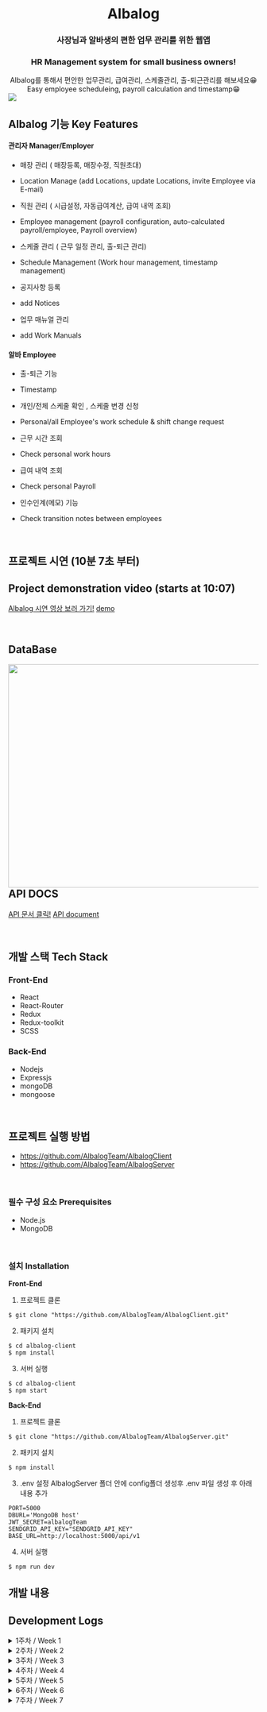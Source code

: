 # <div align="center">Albalog</div>

### <div align="center">사장님과 알바생의 편한 업무 관리를 위한 웹앱</div>
### <div align="center">HR Management system for small business owners!</div>

<div align="center">Albalog를 통해서 편안한 업무관리, 급여관리, 스케줄관리, 출-퇴근관리를 해보세요😁 </div>
<div align="center">Easy employee scheduleing, payroll calculation and timestamp😁 </div>

<img src="https://user-images.githubusercontent.com/64634992/122313912-13b79b80-cf52-11eb-900a-a1d50bb073f9.png" />

## Albalog 기능 Key Features

#### 관리자 Manager/Employer

- 매장 관리 ( 매장등록, 매장수정, 직원초대)
- Location Manage (add Locations, update Locations, invite Employee via E-mail)

- 직원 관리 ( 시급설정, 자동급여계산, 급여 내역 조회)
- Employee management (payroll configuration, auto-calculated payroll/employee, Payroll overview)

- 스케줄 관리 ( 근무 일정 관리, 출-퇴근 관리)
- Schedule Management (Work hour management, timestamp management)

- 공지사항 등록
- add Notices

- 업무 매뉴얼 관리
- add Work Manuals

#### 알바 Employee

- 출-퇴근 기능
- Timestamp

- 개인/전체 스케줄 확인 , 스케줄 변경 신청
- Personal/all Employee's work schedule & shift change request

- 근무 시간 조회
- Check personal work hours

- 급여 내역 조회
- Check personal Payroll

- 인수인계(메모) 기능
- Check transition notes between employees

<br/>

## 프로젝트 시연 (10분 7초 부터)
## Project demonstration video (starts at 10:07)

[Albalog 시연 영상 보러 가기!](https://youtu.be/54CIqoor-Cc?t=607)     [demo](https://youtu.be/54CIqoor-Cc?t=607)

<br />

## DataBase

<div>
<img src="https://user-images.githubusercontent.com/64634992/127862389-2f8af062-b325-401b-9a60-7d789b335b21.png" align="left" height="450" width="1100" />    
</div>

## API DOCS

[API 문서 클릭!](https://documenter.getpostman.com/view/11655118/TzsfmQrU#900919bb-ddb0-4fb5-8c7e-8be75e1a839c)
[API document](https://documenter.getpostman.com/view/11655118/TzsfmQrU#900919bb-ddb0-4fb5-8c7e-8be75e1a839c)

<br />

## 개발 스택 Tech Stack

### Front-End

- React
- React-Router
- Redux
- Redux-toolkit
- SCSS

### Back-End

- Nodejs
- Expressjs
- mongoDB
- mongoose

<br/>

## 프로젝트 실행 방법

- https://github.com/AlbalogTeam/AlbalogClient
- https://github.com/AlbalogTeam/AlbalogServer

<br />

### 필수 구성 요소 Prerequisites

- Node.js
- MongoDB

<br />

### 설치 Installation

<b>Front-End</b>

1. 프로젝트 클론

```
$ git clone "https://github.com/AlbalogTeam/AlbalogClient.git"
```

2. 패키지 설치

```
$ cd albalog-client
$ npm install
```

3. 서버 실행

```
$ cd albalog-client
$ npm start
```

<b>Back-End</b>

1. 프로젝트 클론

```
$ git clone "https://github.com/AlbalogTeam/AlbalogServer.git"
```

2. 패키지 설치

```
$ npm install
```

3. .env 설정
   AlbalogServer 폴더 안에 config폴더 생성후 .env 파일 생성 후 아래 내용 추가

```
PORT=5000
DBURL='MongoDB host'
JWT_SECRET=albalogTeam
SENDGRID_API_KEY="SENDGRID_API_KEY"
BASE_URL=http://localhost:5000/api/v1
```

4. 서버 실행

```
$ npm run dev
```

## 개발 내용
## Development Logs

<details>
<summary>1주차 / Week 1</summary>

### Implements

- 관리자 회원가입 / Employer SignUp
- 매장 등록, 수정, 입장 (kakao 주소검색 api 이용) / Add, update, read Locations
- 로그인 유지, 로그아웃 (access Token + LocalStorage) / User authentication
- 관리자 로그인
- 직원 초대 기능 (이메일 전송 ) / Send employee invitation email
- 공지 등록, 수정, 삭제, 리스트 (ckEditor5를 이용하여 글쓰기 구현) / add, update, read, delete Notices
- 스케줄러 구현
- 각 페이지 접근 권한 설정 ( 관리자만 입장가능, 직원만 입장가능, 미 로그인시 접속 불가능) / User Authorization

### Issue

- 회원가입 유효성 체크
- 매장 삭제 부분은 넣을려다가 , 삭제를 했을 경우 해당 데이터가 다 날라가기 때문에 , 매장 status를 만들어서 운영중, 폐업 과 같은 상태로 관리하려 함
- 로그인 부분 보안을 위해 기존 accessToken의 유효기간을 줄이고 refreshToken 도입 예정
- 공지사항 게시물 리스트 순서를 역순으로 해야함
- 공지사항 이미지 업로드 구현 예정

### Styles

- 웹 메인 컬러 : rgb(18, 113, 175)로 테마 설정
- 매장 삭제 부분은 넣을려다가 , 삭제를 했을 경우 해당 데이터가 다 날라가기 떄문에 , 매장 status를 만들어서 운영중, 폐업 과 같은 상태로 관리하려 함

</details>

<details>
<summary>2주차 / Week 2</summary>

### Implements

- 직원 로그인, 회원가입 / Employee login & signup
- 관리자가 직원 시급정보 수정 / Update wage/hr info
- 업무메뉴얼 CRUD / CRUD Work manual
- 직원 대시보드 / Employee's Dashboard
- 직원 출퇴근 / Employee's schedule
- 매장 직원 리스트 나열 / show lists of all employees for the location
- 백엔드 테스트 배포 / deploy on Heroku

### Fix

- 공지사항 최신순 나열 / Notice sorting
- 각 페이지 접근권한 설정 / authorization check for every routes
- 스케줄 Date 전송 방식 / Unify the Date data

### Issue

- _회원가입 유효성 체크_
- _공지사항 이미지_
- embedded document 쿼리 방식

### Styles

- 매장 UI 수정
- 로그인 페이지 UI 수정
- favicon 제작

</details>

<details>
 <summary>3주차 / Week 3</summary>

### Implements

- 인수인계 조회, 등록, 수정, 삭제 / CRUD Transition memo/notes
- 출근, 퇴근 기능 / Timestamp for employees
- 공지사항 검색 / search Notices
- 직원,관리자 개인정보 변경 / Update user profile(both employer and employee)
- 직원 스케줄 등록 / Add employee's work hours
- 직원 스케줄 조회 / Read employee's work hours

### Fix

- 관리자 / 알바 로그인 분리를 하나로 통합
- 공지사항 최신순 나열
- 기존 로그인 방식 LocalStorage -> SessionStorage로 변경
- 공지사항, 업무매뉴얼 제목 작성부분 autoComplete = "off" 설정
- 직원 초대 url 토큰으로 변경 (유효기간 1일), 유저 계정, 유저 이름 변경 불가로 설정
- 업무 매뉴얼 페이지 카테고리 관리를 위한 카테고리 설정 추가
- 업무 매뉴얼 카테고리에 속한 매뉴얼이 있을 경우 삭제 안되게 설정

### Styles

- messageModal 생성
- header, aside 반응형으로 구현
- mobile category page 구현
- No data 이미지 삽입

### Issue

- 스케줄 등록 하루씩 밀림

</details>

<details>
 <summary>4주차 / Week 4</summary>

### Implements

- 관리자 스케줄 추가 / add work schedules for employee
- 직원 스케줄 확인 ( 개인, 전체 ) / read all schedule and employee's schedule
- 직원 계정정보 페이지 내 급여 확인 / read employee's payroll
- 직원 일한시간 페이지 / read employee's work hours
- 관리자 급여관리 / update employees wage
- 회원가입 유효성 (프론트 + 백앤드) / re-worked on validation for signup
- 비밀번호 찾기 / find password(send link via email)

### Fix

- 출퇴근 부분 : 기존 프론트단에서 기록하던 시간을 서버에서 기록하도록 변경
- 기존 업무매뉴얼 삭제버튼 클릭시, 매뉴얼 존재하면 삭제 안됐던걸 그래도 삭제하시겠습니까로 변경
- 비밀번호 없이 직원 계정정보 수정 가능
- 관리자페이지 직원이 없을경우 employee 정보가 없어서 랜더링 오류 - 해결

### Styles

- 인수인계 UI 수정

### Issue

- payroll 날짜 sort

</details>

<details>
 <summary>5주차 / Week 5</summary>
 
### Implements

- 직원 일한시간 당월 전후 달 조회 / read employee's work hours (monthly)
- 직원 대시보드 개인스케줄 확인 / read employee schedule
- 관리자 대시보드 공지사항, 인수인계 조회 / read notices & trasition memos for Employer

### Fix

- 일한시간, payroll 날짜 sort
- 출근 누르고 퇴근 누르지 않은 상태에서 payroll 부분 들어갈시 에러나는거 해결

### Issue

### Styles

- 회원가입 페이지 반응형 구현
- 로그인 페이지 반응형 구현

</details>

<details>
 <summary>6주차 / Week 6</summary>

### Implements

- 관리자 대시보드 (출근전, 근무중, 퇴근) 상태보기 // show status of employees(before work/ working / Off work)
- 기존 유저 다른 매장에 가입하기 / add existing employee to other locations(work locations)
- 기간 지난 토큰(1시간) 에 접속시 "유효하지 않은 주소 입니다" 출력 / send msg if token is expired
- 스케줄 삭제 (하루, 전체) / delete schedule (daily/all)
- 랜딩페이지 헤더 생성 / created Header for landing page
- 알바 대시보드 전체스케줄 / added whole schedule for Employee's dashboard

### Fix

- axios 중복 요청 막기
- 재직 유무 (radio 버튼으로 변경)
- 서버 히로쿠(너무느림!) -> 아마존 웹서버로 변경
- 스케줄 추가시 (오후 3시 ~ 오전 5시 하면 그날 오전 5시~ 오후3시 이랬는데 오후3시 ~ 다음날 오전5시로 나오게 설정)
- payroll 날짜 역순
- 직원 계정정보, 일한시간 페이지 timezone issue 해결

### Styles

- 스케줄 이름 구분하기 쉽게 색 추가
- 직원 대쉬보드 내 전체 스케줄 UI 변경
- 출퇴근 시 모달창 추가

</details>

<details>
 <summary>7주차 / Week 7</summary>

- 테스트 및 오류해결 / fixed bugs, errors
</details>

